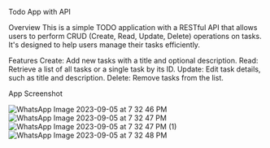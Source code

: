 Todo App with API

Overview
This is a simple TODO application with a RESTful API that allows users to perform CRUD (Create, Read, Update, Delete) operations on tasks. It's designed to help users manage their tasks efficiently.

Features
Create: Add new tasks with a title and optional description.
Read: Retrieve a list of all tasks or a single task by its ID.
Update: Edit task details, such as title and description.
Delete: Remove tasks from the list.

App Screenshot

![WhatsApp Image 2023-09-05 at 7 32 46 PM](https://github.com/siyadas878/crud_app/assets/123435167/bf676190-7ea2-4dc1-922f-f8df8f0aa80a)
![WhatsApp Image 2023-09-05 at 7 32 47 PM](https://github.com/siyadas878/crud_app/assets/123435167/c21aff4a-f984-4357-ab12-9be6ee5c6e41)
![WhatsApp Image 2023-09-05 at 7 32 47 PM (1)](https://github.com/siyadas878/crud_app/assets/123435167/23b523e5-479c-4a20-a8e7-0c69ccb8162e)
![WhatsApp Image 2023-09-05 at 7 32 48 PM](https://github.com/siyadas878/crud_app/assets/123435167/2a6438df-d881-47a7-a97d-daa49ee12f61)
